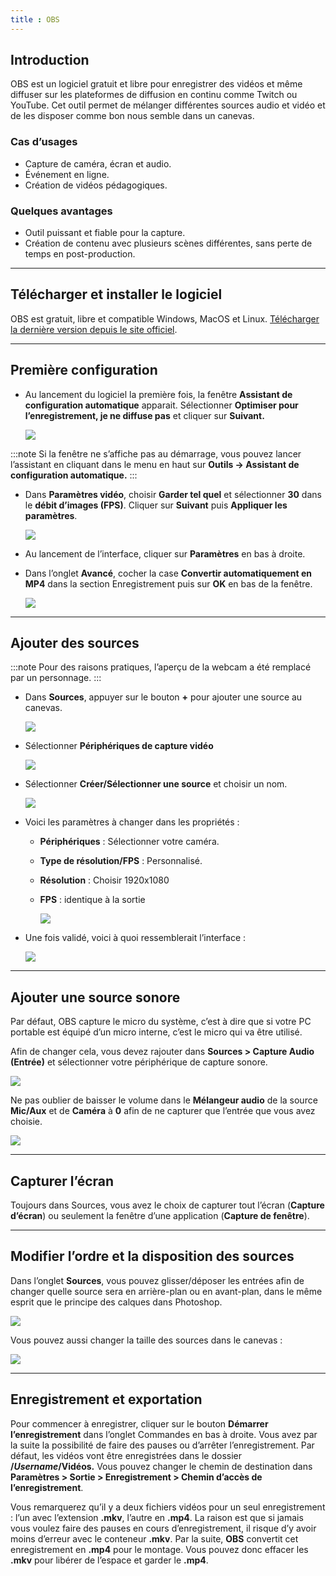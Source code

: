```yaml
---
title : OBS
---
```


## Introduction

OBS est un logiciel gratuit et libre pour enregistrer des vidéos et même diffuser sur les plateformes de diffusion en continu comme Twitch ou YouTube. Cet outil permet de mélanger différentes sources audio et vidéo et de les disposer comme bon nous semble dans un canevas. 

### Cas d’usages

- Capture de caméra, écran et audio.
- Événement en ligne.
- Création de vidéos pédagogiques.

### Quelques avantages

- Outil puissant et fiable pour la capture.
- Création de contenu avec plusieurs scènes différentes, sans perte de temps en post-production.

---

## Télécharger et installer le logiciel

OBS est gratuit, libre et compatible Windows, MacOS et Linux. [Télécharger la dernière version depuis le site officiel](https://obsproject.com/fr). 

---

## Première configuration

- Au lancement du logiciel la première fois, la fenêtre **Assistant de configuration automatique** apparait. Sélectionner **Optimiser pour l’enregistrement, je ne diffuse pas** et cliquer sur **Suivant.**
    
    ![](/img/docs/obs1.png)
    
:::note
    Si la fenêtre ne s’affiche pas au démarrage, vous pouvez lancer l’assistant en cliquant dans le menu en haut sur **Outils → Assistant de configuration automatique.**
:::
    

- Dans **Paramètres vidéo**, choisir **Garder tel quel** et sélectionner **30** dans le **débit d’images (FPS)**. Cliquer sur **Suivant** puis **Appliquer les paramètres**.
    
    ![](/img/docs/obs2.png)
    

- Au lancement de l’interface, cliquer sur **Paramètres** en bas à droite.
- Dans l’onglet **Avancé**, cocher la case **Convertir automatiquement en MP4** dans la section Enregistrement puis sur **OK** en bas de la fenêtre.
    
    ![](/img/docs/obs3.png)
    
---

## Ajouter des sources

:::note
Pour des raisons pratiques, l’aperçu de la webcam a été remplacé par un personnage.
:::

- Dans **Sources**, appuyer sur le bouton **+** pour ajouter une source au canevas.
    
    ![](/img/docs/obs4.png)
    

- Sélectionner **Périphériques de capture vidéo**
    
    ![](/img/docs/obs5.png)
    
- Sélectionner **Créer/Sélectionner une source** et choisir un nom.
    
    ![](/img/docs/obs6.png)
    
- Voici les paramètres à changer dans les propriétés :
    - **Périphériques** : Sélectionner votre caméra.
    - **Type de résolution/FPS** : Personnalisé.
    - **Résolution** : Choisir 1920x1080
    - **FPS** : identique à la sortie
        
        ![](/img/docs/obs7.png)
        
- Une fois validé, voici à quoi ressemblerait l’interface :
    
    ![](/img/docs/obs8.png)
    

---

## Ajouter une source sonore

Par défaut, OBS capture le micro du système, c’est à dire que si votre PC portable est équipé d’un micro interne, c’est le micro qui va être utilisé. 

Afin de changer cela, vous devez rajouter dans **Sources > Capture Audio (Entrée)** et sélectionner votre périphérique de capture sonore. 

![](/img/docs/obs9.png)

Ne pas oublier de baisser le volume dans le **Mélangeur audio** de la source **Mic/Aux** et de **Caméra** à **0** afin de ne capturer que l’entrée que vous avez choisie. 

![](/img/docs/obs10.png)

---

## Capturer l’écran

Toujours dans Sources, vous avez le choix de capturer tout l’écran (**Capture d’écran**) ou seulement la fenêtre d’une application (**Capture de fenêtre**).

---

## Modifier l’ordre et la disposition des sources

Dans l’onglet **Sources**, vous pouvez glisser/déposer les entrées afin de changer quelle source sera en arrière-plan ou en avant-plan, dans le même esprit que le principe des calques dans Photoshop. 

![](/img/docs/obs11.gif)

Vous pouvez aussi changer la taille des sources dans le canevas :

![](/img/docs/obs12.gif)

---

## Enregistrement et exportation

Pour commencer à enregistrer, cliquer sur le bouton **Démarrer l’enregistrement** dans l’onglet Commandes en bas à droite. Vous avez par la suite la possibilité de faire des pauses ou d’arrêter l’enregistrement. Par défaut, les vidéos vont être enregistrées dans le dossier **/*Username*/Vidéos.** Vous pouvez changer le chemin de destination dans **Paramètres > Sortie > Enregistrement > Chemin d’accès de l’enregistrement**. 

Vous remarquerez qu’il y a deux fichiers vidéos pour un seul enregistrement : l’un avec l’extension **.mkv**, l’autre en **.mp4**. La raison est que si jamais vous voulez faire des pauses en cours d’enregistrement, il risque d’y avoir moins d’erreur avec le conteneur **.mkv**. Par la suite, **OBS** convertit cet enregistrement en **.mp4** pour le montage. Vous pouvez donc effacer les **.mkv** pour libérer de l’espace et garder le **.mp4**.